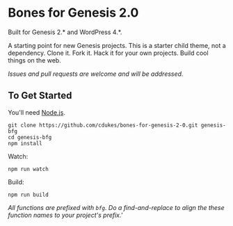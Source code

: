 Bones for Genesis 2.0
==============

Built for Genesis 2.* and WordPress 4.*.

A starting point for new Genesis projects. This is a starter child theme, not a dependency. Clone it. Fork it. Hack it for your own projects. Build cool things on the web.

*Issues and pull requests are welcome and will be addressed.*

## To Get Started
You'll need [Node.js](http://nodejs.org/).

```
git clone https://github.com/cdukes/bones-for-genesis-2-0.git genesis-bfg
cd genesis-bfg
npm install
```

Watch:

```
npm run watch
```

Build:

```
npm run build
```

*All functions are prefixed with `bfg`. Do a find-and-replace to align the these function names to your project's prefix.'*
